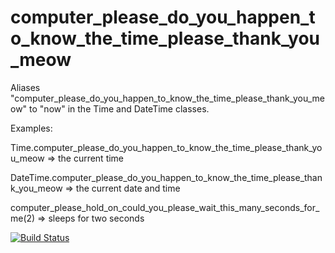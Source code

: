 computer_please_do_you_happen_to_know_the_time_please_thank_you_meow
==========

Aliases "computer_please_do_you_happen_to_know_the_time_please_thank_you_meow" to "now" in the Time and DateTime classes.


Examples:

Time.computer_please_do_you_happen_to_know_the_time_please_thank_you_meow => the current time

DateTime.computer_please_do_you_happen_to_know_the_time_please_thank_you_meow => the current date and time

computer_please_hold_on_could_you_please_wait_this_many_seconds_for_me(2) => sleeps for two seconds

[![Build Status](https://travis-ci.org/coleww/computer_please_do_you_happen_to_know_the_time_please_thank_you_meow.svg?branch=master)](https://travis-ci.org/coleww/computer_please_do_you_happen_to_know_the_time_please_thank_you_meow) 
